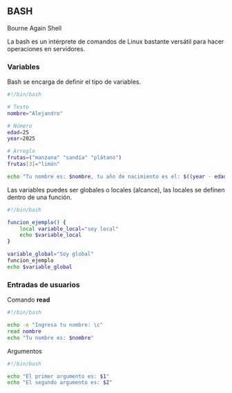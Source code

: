 ## BASH 

Bourne Again Shell

La bash es un intérprete de comandos de Linux bastante versátil para hacer operaciones en servidores.

### Variables

Bash se encarga de definir el tipo de variables.

```bash
#!/bin/bash

# Texto
nombre="Alejandro"

# Número
edad=25
year=2025

# Arreglo
frutas=("manzana" "sandía" "plátano")
frutas[3]="limón"

echo "Tu nombre es: $nombre, tu año de nacimiento es el: $((year - edad)), tus frutas favoritas son: ${frutas[@]}"
```

Las variables puedes ser globales o locales (alcance), las locales se definen dentro de una función.

```bash
#!/bin/bash

funcion_ejemplo() {
	local variable_local="soy local"
	echo $variable_local
}

variable_global="Soy global"
funcion_ejemplo
echo $variable_global
```

### Entradas de usuarios

Comando **read**

```bash
#!/bin/bash

echo -e "Ingresa tu nombre: \c"
read nombre
echo "Tu nombre es: $nombre"
```

Argumentos

```bash
#!/bin/bash

echo "El primer argumento es: $1"
echo "El segundo argumento es: $2"
```